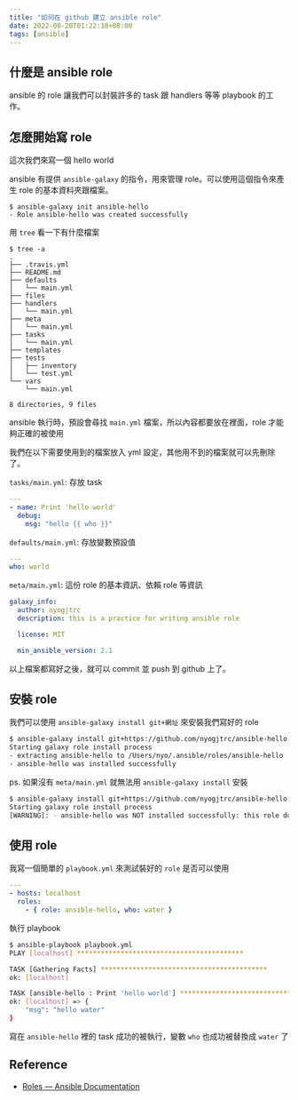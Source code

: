 ```yaml
---
title: "如何在 github 建立 ansible role"
date: 2022-08-20T01:22:18+08:00
tags: [ansible]
---
```


## 什麼是 ansible role

ansible 的 role 讓我們可以封裝許多的 task 跟 handlers 等等 playbook 的工作。

## 怎麼開始寫 role

這次我們來寫一個 hello world

ansible 有提供 `ansible-galaxy` 的指令，用來管理 role。可以使用這個指令來產生 role 的基本資料夾跟檔案。

```
$ ansible-galaxy init ansible-hello
- Role ansible-hello was created successfully
```

用 `tree` 看一下有什麼檔案
```
$ tree -a
.
├── .travis.yml
├── README.md
├── defaults
│   └── main.yml
├── files
├── handlers
│   └── main.yml
├── meta
│   └── main.yml
├── tasks
│   └── main.yml
├── templates
├── tests
│   ├── inventory
│   └── test.yml
└── vars
    └── main.yml

8 directories, 9 files
```
ansible 執行時，預設會尋找 `main.yml` 檔案，所以內容都要放在裡面，role 才能夠正確的被使用

我們在以下需要使用到的檔案放入 yml 設定，其他用不到的檔案就可以先刪除了。

`tasks/main.yml`: 存放 task
```yml
---
- name: Print 'hello world'
  debug:
    msg: "hello {{ who }}"
```

`defaults/main.yml`: 存放變數預設值
```yml
---
who: world
```

`meta/main.yml`: 這份 role 的基本資訊、依賴 role 等資訊
```yml
galaxy_info:
  author: nyogjtrc
  description: this is a practice for writing ansible role

  license: MIT

  min_ansible_version: 2.1
```

以上檔案都寫好之後，就可以 commit 並 push 到 github 上了。

## 安裝 role

我們可以使用 `ansible-galaxy install git+網址` 來安裝我們寫好的 role
```sh
$ ansible-galaxy install git+https://github.com/nyogjtrc/ansible-hello
Starting galaxy role install process
- extracting ansible-hello to /Users/nyo/.ansible/roles/ansible-hello
- ansible-hello was installed successfully
```

ps. 如果沒有 `meta/main.yml` 就無法用 `ansible-galaxy install` 安裝
```sh
$ ansible-galaxy install git+https://github.com/nyogjtrc/ansible-hello
Starting galaxy role install process
[WARNING]: - ansible-hello was NOT installed successfully: this role does not appear to have a meta/main.yml file.
```

## 使用 role

我寫一個簡單的 `playbook.yml` 來測試裝好的 `role` 是否可以使用
```yml
---
- hosts: localhost
  roles:
    - { role: ansible-hello, who: water }
```

執行 playbook
```sh
$ ansible-playbook playbook.yml
PLAY [localhost] ******************************************

TASK [Gathering Facts] ******************************************
ok: [localhost]

TASK [ansible-hello : Print 'hello world'] ******************************************
ok: [localhost] => {
    "msg": "hello water"
}
```

寫在 `ansible-hello` 裡的 task 成功的被執行，變數 `who` 也成功被替換成 `water` 了

## Reference

- [Roles — Ansible Documentation](https://docs.ansible.com/ansible/latest/user_guide/playbooks_reuse_roles.html)
